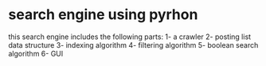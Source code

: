# search engine using pyrhon

this search engine includes the following parts:
1- a crawler
2- posting list data structure 
3- indexing algorithm 
4- filtering algorithm 
5- boolean search algorithm 
6- GUI
